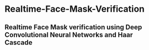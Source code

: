 # Realtime-Face-Mask-Verification
## Realtime Face Mask verification using Deep Convolutional Neural Networks and Haar Cascade
